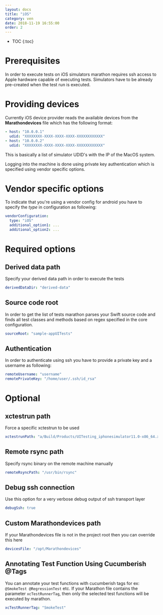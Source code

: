 ```yaml
---
layout: docs
title: "iOS"
category: ven
date: 2018-11-19 16:55:00
order: 2
---
```


* TOC
{:toc}

# Prerequisites
In order to execute tests on iOS simulators marathon requires ssh access to
Apple hardware capable of executing tests. Simulators have to be already
pre-created when the test run is executed.

# Providing devices
Currently iOS device provider reads the available devices from the
**Marathondevices** file which has the following format:

```yaml
- host: "10.0.0.1"
  udid: "XXXXXXXX-XXXX-XXXX-XXXX-XXXXXXXXXXXX"
- host: "10.0.0.2"
  udid: "XXXXXXXX-XXXX-XXXX-XXXX-XXXXXXXXXXXX"
```

This is basically a list of simulator UDID's with the IP of the MacOS system.

Logging into the machine is done using private key authentication which is
specified using vendor specific options.

# Vendor specific options
To indicate that you're using a vendor config for android you have to specify
the *type* in configuration as following:

```yaml
vendorConfiguration:
  type: "iOS"
  additional_option1: ...
  additional_option2: ...
```

# Required options
## Derived data path
Specify your derived data path in order to execute the tests

```yaml
derivedDataDir: "derived-data"
```

## Source code root
In order to get the list of tests marathon parses your Swift source code and
finds all test classes and methods based on regex specified in the core
configuration.

```yaml
sourceRoot: "sample-appUITests"
```

## Authentication
In order to authenticate using ssh you have to provide a private key and a
username as following:

```yaml
remoteUsername: "username"
remotePrivateKey: "/home/user/.ssh/id_rsa"
```

# Optional
## xctestrun path
Force a specific xctestrun to be used

```yaml
xctestrunPath: "a/Build/Products/UITesting_iphonesimulator11.0-x86_64.xctestrun"
```

## Remote rsync path
Specify rsync binary on the remote machine manually

```yaml
remoteRsyncPath: "/usr/bin/rsync"
```

## Debug ssh connection
Use this option for a very verbose debug output of ssh transport layer

```yaml
debugSsh: true
```

## Custom Marathondevices path
If your Marathondevices file is not in the project root then you can override
this here

```yaml
devicesFile: "/opt/Marathondevices"
```

## Annotating Test Function Using Cucumberish @Tags
You can annotate your test functions with cucumberish tags for ex: `@SmokeTest @RegressionTest` etc.
If your Marathon file contains the parameter `xcTestRunnerTag`, then only the selected test functions will be executed by marathon.

```yaml
xcTestRunnerTag: "SmokeTest"
```
